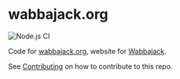 # wabbajack.org

![Node.js CI](https://github.com/wabbajack-tools/wabbajack-tools.github.io/workflows/Node.js%20CI/badge.svg?branch=code)

Code for [wabbajack.org](https://www.wabbajack.org), website for [Wabbajack](https://www.github.com/wabbajack-tools/wabbajack).

See [Contributing](Contributing.md) on how to contribute to this repo.
